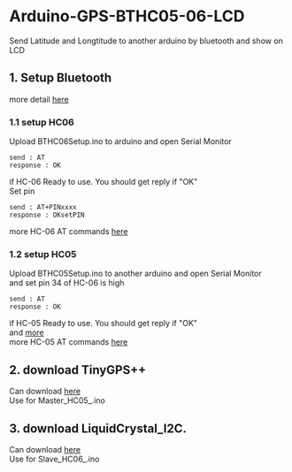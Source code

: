 # Arduino-GPS-BTHC05-06-LCD
  Send Latitude and Longtitude to another arduino by bluetooth and show on LCD
## 1. Setup Bluetooth
  more detail [here](http://www.martyncurrey.com/connecting-2-arduinos-by-bluetooth-using-a-hc-05-and-a-hc-06-pair-bind-and-link/ "Title")
### 1.1 setup HC06
  Upload BTHC06Setup.ino to arduino and open Serial Monitor
  ```
  send : AT
  response : OK
  ```
  if HC-06 Ready to use. You should get reply if "OK" <br /> 
  Set pin
  ```
  send : AT+PINxxxx
  response : OKsetPIN
  ```
  more HC-06 AT commands [here](www.micro4you.com/files/ElecFreaks/Bluetooth%20HC-06.pdf "Title")
### 1.2 setup HC05
  Upload BTHC05Setup.ino to another arduino and open Serial Monitor <br /> 
  and set pin 34 of HC-06 is high
  ```
  send : AT
  response : OK
  ```
  if HC-05 Ready to use. You should get reply if "OK" <br /> 
  and [more](http://www.martyncurrey.com/connecting-2-arduinos-by-bluetooth-using-a-hc-05-and-a-hc-06-pair-bind-and-link/ "Title") <br /> 
  more HC-05 AT commands [here](www.pridopia.co.uk/pi-doc/commandes_AT_HC05.pdf)
## 2. download TinyGPS++
  Can download [here](http://arduiniana.org/libraries/tinygpsplus/ "Title") <br /> 
  Use for Master_HC05_.ino
## 3. download LiquidCrystal_I2C.
  Can download [here](https://github.com/fdebrabander/Arduino-LiquidCrystal-I2C-library "Title") <br /> 
  Use for Slave_HC06_.ino
